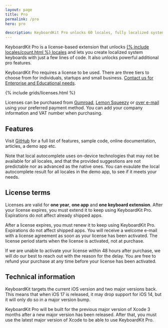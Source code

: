 ```yaml
---
layout: page
title: Pro
permalink: /pro
hero: pro

description: KeyboardKit Pro unlocks 60 locales, fully localized system keyboards, emoji skintones, local and remote autocomplete, a full document reader etc.
---
```



KeyboardKit Pro is a license-based extension that unlocks [{% include locales/count.html %} locales](/locales) and lets you create localized system keyboards with just a few lines of code. It also unlocks powerful additional pro features.

KeyboardKit Pro requires a license to be used. There are three tiers to choose from for individuals, startups and small business. [Contact us for Enterprise and Educational needs](mailto:{{site.email}}).

{% include grids/licenses.html %}

Licenses can be purchased from [Gumroad]({{site.gumroad_url}}), [Lemon Squeezy]({{site.lemon_url}}) or [over e-mail](mailto:{{site.email}}?subject=KeyboardKit%20Pro%20License) using your preferred payment method. You can add your company information and VAT number when purchasing.


## Features

Visit [GitHub]({{site.github_url_pro}}) for a full list of features, sample code, online documentation, articles, a demo app etc.

Note that local autocomplete uses on-device technologies that may not be available for all locales, and that the provided suggestions are not predictable nor as advanced as the native ones. You can evaulate the local autocomplete result for all locales in the demo app, to see if it meets your needs.


## License terms

Licenses are valid for **one year**, **one app** and **one keyboard extension**. After your license expires, you must extend it to keep using KeyboardKit Pro. Expirations do not affect already shipped apps.

After a license expires, you must renew it to keep using KeyboardKit Pro. Expirations do not affect shipped apps. You will receive a welcome e-mail with a license agreement as soon as your license has been activated. The license period starts when the license is activated, not at purchase.

If we are unable to activate your license within 48 hours after purchase, we will do our best to reach out with the reason for the delay. You are free to refund your purchase at any time before your license has been activated.


## Technical information

KeyboardKit targets the current iOS version and two major versions back. This means that when iOS 17 is released, it may drop support for iOS 14, but it will only do so in a major version bump.

KeyboardKit Pro will be built for the previous major version of Xcode 3 months after a new major version has been released. After that, you must use the latest major version of Xcode to be able to use KeyboardKit Pro.